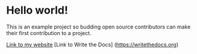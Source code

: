 
<html>
<body>
  <h1>Hello world!</h1>
  <p>This is an example project so budding open source contributors can make their first contribution to a project.</p>
</body>
</html>


[Link to my website](http://awaywithwords.co)
[Link to Write the Docs] (https://writethedocs.org)
